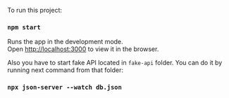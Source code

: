 To run this  project:

### `npm start`

Runs the app in the development mode.\
Open [http://localhost:3000](http://localhost:3000) to view it in the browser.

Also you have to start fake API located in `fake-api` folder. You can do it by running next command from that folder:
### `npx json-server --watch db.json`